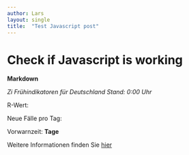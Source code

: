 ```yaml
---
author: Lars
layout: single
title:  "Test Javascript post"
---
```


# Check if Javascript is working

**Markdown**

*Zi Frühindikatoren für Deutschland Stand: <span id="ZICOVIDFI_Stand"></span> 0:00 Uhr*

R-Wert: <strong><span id="ZICOVIDFI_RWert"></span></strong>

Neue Fälle pro Tag: <strong><span id="ZICOVIDFI_FaelleproTag"></span></strong>

Vorwarnzeit: <strong><span id="ZICOVIDFI_Vorwarnzeit"></span> Tage</strong>
  
Weitere Informationen finden Sie [hier](https://zidatalab.github.io/covid19dashboard/Start)


<script>
var today = new Date();
var dd = String(today.getDate()).padStart(2, '0');
var mm = String(today.getMonth() + 1).padStart(2, '0'); //January is 0!
var yyyy = today.getFullYear();
today = dd+'.'+mm + '.' + yyyy;
document.getElementById("ZICOVIDFI_Stand").innerHTML=today;

var xmlhttp = new XMLHttpRequest();
xmlhttp.onreadystatechange = function() {
  if (this.readyState == 4 && this.status == 200) {
    var myObj = JSON.parse(this.responseText);
    document.getElementById("ZICOVIDFI_RWert").innerHTML = myObj[0].Wert;
    document.getElementById("ZICOVIDFI_FaelleproTag").innerHTML = myObj[1].Wert;
    document.getElementById("ZICOVIDFI_Vorwarnzeit").innerHTML = myObj[2].Wert;
  }
};
xmlhttp.open("GET", "https://raw.githubusercontent.com/zidatalab/covid19dashboard/master/data/frueindikatoren.json", true);
xmlhttp.send();
</script>
